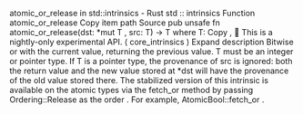 atomic_or_release in std::intrinsics - Rust
std
::
intrinsics
Function
atomic_or_release
Copy item path
Source
pub unsafe fn atomic_or_release<T>(dst:
*mut T
, src: T) -> T
where
    T:
Copy
,
🔬
This is a nightly-only experimental API. (
core_intrinsics
)
Expand description
Bitwise or with the current value, returning the previous value.
T
must be an integer or pointer type.
If
T
is a pointer type, the provenance of
src
is ignored: both the return value and the new
value stored at
*dst
will have the provenance of the old value stored there.
The stabilized version of this intrinsic is available on the
atomic
types via the
fetch_or
method by passing
Ordering::Release
as the
order
. For example,
AtomicBool::fetch_or
.